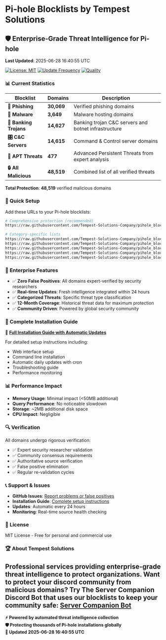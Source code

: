 # Pi-hole Blocklists by Tempest Solutions

## 🛡️ Enterprise-Grade Threat Intelligence for Pi-hole

**Last Updated**: 2025-06-28 16:40:55 UTC

[![License: MIT](https://img.shields.io/badge/License-MIT-yellow.svg)](https://opensource.org/licenses/MIT)
[![Update Frequency](https://img.shields.io/badge/Updates-Every%2024h-brightgreen.svg)](https://github.com/Tempest-Solutions-Company/pihole_blocklists)
[![Quality](https://img.shields.io/badge/Quality-Expert%20Verified-blue.svg)](https://github.com/Tempest-Solutions-Company/pihole_blocklists)

### 📊 Current Statistics

| **Blocklist** | **Domains** | **Description** |
|---------------|-------------|----------------|
| **🎣 Phishing** | **30,069** | Verified phishing domains |
| **🦠 Malware** | **3,649** | Malware hosting domains |
| **🏦 Banking Trojans** | **14,627** | Banking trojan C&C servers and botnet infrastructure |
| **🎛️ C&C Servers** | **14,615** | Command & Control server domains |
| **🎯 APT Threats** | **477** | Advanced Persistent Threats from expert analysis |
| **🔒 All Malicious** | **48,519** | Combined list of all verified threats |

**Total Protection**: **48,519** verified malicious domains

### 🚀 Quick Setup

Add these URLs to your Pi-hole blocklists:

```bash
# Comprehensive protection (recommended)
https://raw.githubusercontent.com/Tempest-Solutions-Company/pihole_blocklists/main/all_malicious.txt

# Category-specific lists
https://raw.githubusercontent.com/Tempest-Solutions-Company/pihole_blocklists/main/phishing.txt
https://raw.githubusercontent.com/Tempest-Solutions-Company/pihole_blocklists/main/malware.txt
https://raw.githubusercontent.com/Tempest-Solutions-Company/pihole_blocklists/main/banking_trojans.txt
https://raw.githubusercontent.com/Tempest-Solutions-Company/pihole_blocklists/main/c2_servers.txt
https://raw.githubusercontent.com/Tempest-Solutions-Company/pihole_blocklists/main/apt_threats.txt
```

### 🏢 **Enterprise Features**

- ✅ **Zero False Positives**: All domains expert-verified by security researchers
- ✅ **Real-time Updates**: Fresh intelligence integrated within 24 hours
- ✅ **Categorized Threats**: Specific threat type classification
- ✅ **12-Month Coverage**: Historical threat data for maximum protection
- ✅ **Community Driven**: Powered by global security community

### 🔧 **Complete Installation Guide**

📖 **[Full Installation Guide with Automatic Updates](https://github.com/Tempest-Solutions-Company/pihole_blocklists/blob/main/Install.md)**

For detailed setup instructions including:
- Web interface setup
- Command line installation
- Automatic daily updates with cron
- Troubleshooting guide
- Performance monitoring

### 📊 **Performance Impact**

- **Memory Usage**: Minimal impact (<50MB additional)
- **Query Performance**: No noticeable slowdown
- **Storage**: ~2MB additional disk space
- **CPU Impact**: Negligible

### 🔍 **Verification**

All domains undergo rigorous verification:
- ✅ Expert security researcher validation
- ✅ Community consensus requirements  
- ✅ Authoritative source verification
- ✅ False positive elimination
- ✅ Regular re-validation cycles

### 📞 **Support & Issues**

- **GitHub Issues**: [Report problems or false positives](https://github.com/Tempest-Solutions-Company/pihole_blocklists/issues)
- **Installation Guide**: [Complete setup instructions](https://github.com/Tempest-Solutions-Company/pihole_blocklists/blob/main/Install.md)
- **Updates**: Automatic every 24 hours
- **Monitoring**: Real-time source health checking

### 📜 **License**

MIT License - Free for personal and commercial use

### 🏆 **About Tempest Solutions**

Professional services providing enterprise-grade threat intelligence to protect organizations.
**Want to protect your discord community from malicious domains**?
Try The Server Companion Discord Bot that uses our blocklists to keep your community safe:
[Server Companion Bot](https://https://server-companion.com/)
---

**⚡ Powered by automated threat intelligence collection**  
**🛡️ Protecting thousands of Pi-hole installations globally**  
**🔄 Updated 2025-06-28 16:40:55 UTC**
